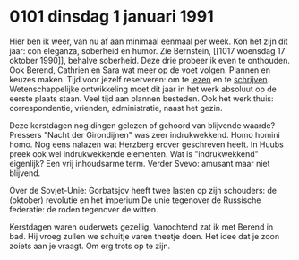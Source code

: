 # 0101 dinsdag 1 januari 1991
Hier ben ik weer, van nu af aan minimaal eenmaal per week. Kon het zijn dit jaar: con eleganza, soberheid en humor. Zie Bernstein, [[1017 woensdag 17 oktober 1990]], behalve soberheid. Deze drie probeer ik even te onthouden. Ook Berend, Cathrien en Sara wat meer op de voet volgen. Plannen en keuzes maken. Tijd voor jezelf reserveren: om te <u>lezen</u> en te <u>schrijven</u>. Wetenschappelijke ontwikkeling moet dit jaar in het werk absoluut op de eerste plaats staan. Veel tijd aan plannen besteden. Ook het werk thuis: correspondentie, vrienden, administratie, naast het gezin. 

Deze kerstdagen nog dingen gelezen of gehoord van blijvende waarde? Pressers "Nacht der Girondijnen" was zeer indrukwekkend. Homo homini homo. Nog eens nalazen wat Herzberg erover geschreven heeft. In Huubs preek ook wel indrukwekkende elementen. Wat is "indrukwekkend" eigenlijk? Een vrij inhoudsarme term. Verder Svevo: amusant maar niet blijvend. 

Over de Sovjet-Unie: Gorbatsjov heeft twee lasten op zijn schouders: de (oktober) revolutie en het imperium De unie tegenover de Russische federatie: de roden tegenover de witten.

Kerstdagen waren ouderwets gezellig. Vanochtend zat ik met Berend in bad. Hij vroeg zullen we schuitje varen theetje doen. Het idee dat je zoon zoiets aan je vraagt. Om erg trots op te zijn. 